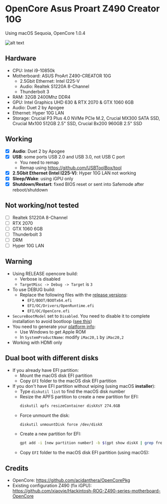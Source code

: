 # OpenCore Asus Proart Z490 Creator 10G 

Using macOS Sequoia, OpenCore 1.0.4

![alt text](Resources/image.png)

## Hardware
- CPU: Intel i9-10850k
- Motherboard: ASUS ProArt Z490-CREATOR 10G
	- 2.5Gbit Ethernet: Intel I225-V
	- Audio: Realtek S1220A 8-Channel
    - Thunderbolt 3
- RAM: 32GB 2400Mhz DDR4
- GPU: Intel Graphics UHD 630 & RTX 2070 & GTX 1060 6GB
- Audio: Duet 2 by Apogee
- Ethernet: Hyper 10G LAN
- Storage: Crucial P3 Plus 4.0 NVMe PCIe M.2, Crucial MX300 SATA SSD, Crucial Mx100 512GB 2.5" SSD, Crucial Bx200 960GB 2.5" SSD

## Working
- [x] **Audio**: Duet 2 by Apogee
- [x] **USB**: some ports USB 2.0 and USB 3.0, not USB C port
    - You need to remap
    - Remap using https://github.com/USBToolBox/tool
- [x] **2.5Gbit Ethernet (Intel I225-V)**: Hyper 10G LAN not working
- [x] **Sleep/Wake**: using iGPU only
- [x] **Shutdown/Restart**: fixed BIOS reset or sent into Safemode after reboot/shutdown

## Not working/not tested
- [ ] Realtek S1220A 8-Channel
- [ ] RTX 2070
- [ ] GTX 1060 6GB
- [ ] Thunderbolt 3
- [ ] DRM
- [ ] Hyper 10G LAN

## Warning
- Using RELEASE opencore build:
    - Verbose is disabled
    - `TargetMisc -> Debug -> Target` is `3`
- To use DEBUG build:
    - Replace the following files with the [release versions](https://github.com/acidanthera/OpenCorePkg/releases):
        - `EFI/BOOT/BOOTx64.efi`
        - `EFI/OC/Drivers/OpenRuntime.efi`
        - `EFI/OC/OpenCore.efi`
- `SecureBootModel` set to `Disabled`. You need to disable it to complete installation to avoid bootloop ([see this](https://www.reddit.com/r/hackintosh/comments/1cdvijs/opencore_bootloader_menu_keeps_bootlooping_to/))
- You need to generate your [platform info](https://dortania.github.io/OpenCore-Install-Guide/config.plist/comet-lake.html#platforminfo):
    - Use Windows to get Apple ROM
    - In `SystemProductName`: modify `iMac20,1` by `iMac20,2`
- Working with HDMI only

## Dual boot with different disks
- If you already have EFI partition:
    - Mount the macOS disk EFI partition
    - Copy `EFI` folder to the macOS disk EFI partition 
- If you don't have EFI partition without wiping (using macOS __installer__):
    - Type `diskutil list` to find the macOS disk number
    - Resize the APFS partition to create a new partition for EFI:
        ```bash
        diskutil apfs resizeContainer diskXsY 274.6GB
        ```
    - Force unmount the disk:
        ```bash
        diskutil unmountDisk force /dev/diskX
        ```
    - Create a new partition for EFI:
        ```bash
        gpt add -i [new partition number] -b $(gpt show diskX | grep free | awk '{print $1}') -s $(echo "200*1024*1024/512" | bc) -t C12A7328-F81F-11D2-BA4B-00A0C93EC93B /dev/diskX
        ```
    - Copy `EFI` folder to the macOS disk EFI partition (using macOS):


## Credits
- OpenCore: https://github.com/acidanthera/OpenCorePkg
- Existing configuration Z490 (fix iGPU): https://github.com/xiaovie/Hackintosh-ROG-Z490-series-motherboard-OpenCore